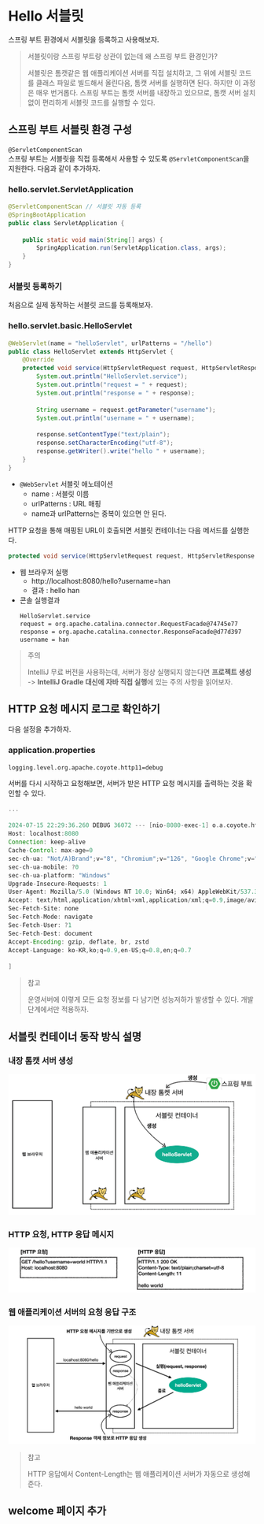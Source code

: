 # Hello 서블릿

스프링 부트 환경에서 서블릿을 등록하고 사용해보자.

> 서블릿이랑 스프링 부트랑 상관이 없는데 왜 스프링 부트 환경인가?
> 
> 서블릿은 톰캣같은 웹 애플리케이션 서버를 직접 설치하고, 그 위에 서블릿 코드를 클래스 파일로 빌드해서 올린다음, 톰캣 서버를 실행하면 된다. 하지만 이 과정은 매우 번거롭다.
> 스프링 부트는 톰캣 서버를 내장하고 있으므로, 톰캣 서버 설치 없이 편리하게 서블릿 코드를 실행할 수 있다.

## 스프링 부트 서블릿 환경 구성

`@ServletComponentScan`  
스프링 부트는 서블릿을 직접 등록해서 사용할 수 있도록 `@ServletComponentScan`을 지원한다. 다음과 같이 추가하자.

### hello.servlet.ServletApplication
```java
@ServletComponentScan // 서블릿 자동 등록
@SpringBootApplication
public class ServletApplication {

    public static void main(String[] args) {
        SpringApplication.run(ServletApplication.class, args);
    }
}
```

### 서블릿 등록하기
처음으로 실제 동작하는 서블릿 코드를 등록해보자.

### hello.servlet.basic.HelloServlet

```java
@WebServlet(name = "helloServlet", urlPatterns = "/hello")
public class HelloServlet extends HttpServlet {
    @Override
    protected void service(HttpServletRequest request, HttpServletResponse response) throws ServletException, IOException {
        System.out.println("HelloServlet.service");
        System.out.println("request = " + request);
        System.out.println("response = " + response);

        String username = request.getParameter("username");
        System.out.println("username = " + username);

        response.setContentType("text/plain");
        response.setCharacterEncoding("utf-8");
        response.getWriter().write("hello " + username);
    }
}
```

- `@WebServlet` 서블릿 애노테이션
  - name : 서블릿 이름
  - urlPatterns : URL 매핑
  - name과 urlPatterns는 중복이 있으면 안 된다.


HTTP 요청을 통해 매핑된 URL이 호출되면 서블릿 컨테이너는 다음 메서드를 실행한다.
```java
protected void service(HttpServletRequest request, HttpServletResponse response)
```

- 웹 브라우저 실행
  - http://localhost:8080/hello?username=han
  - 결과 : hello han
- 콘솔 실행결과
  ```less
  HelloServlet.service
  request = org.apache.catalina.connector.RequestFacade@74745e77
  response = org.apache.catalina.connector.ResponseFacade@d77d397
  username = han
  ```
  
> 주의
> 
> IntelliJ 무료 버전을 사용하는데, 서버가 정상 실행되지 않는다면 **프로젝트 생성** -> **IntelliJ Gradle 대신에 자바
직접 실행**에 있는 주의 사항을 읽어보자.


## HTTP 요청 메시지 로그로 확인하기

다음 설정을 추가하자.

### application.properties

```properties
logging.level.org.apache.coyote.http11=debug
```

서버를 다시 시작하고 요청해보면, 서버가 받은 HTTP 요청 메시지를 출력하는 것을 확인할 수 있다.

```groovy
...

2024-07-15 22:29:36.260 DEBUG 36072 --- [nio-8080-exec-1] o.a.coyote.http11.Http11InputBuffer      : Received [GET /hello?username=%ED%95%9C HTTP/1.1
Host: localhost:8080
Connection: keep-alive
Cache-Control: max-age=0
sec-ch-ua: "Not/A)Brand";v="8", "Chromium";v="126", "Google Chrome";v="126"
sec-ch-ua-mobile: ?0
sec-ch-ua-platform: "Windows"
Upgrade-Insecure-Requests: 1
User-Agent: Mozilla/5.0 (Windows NT 10.0; Win64; x64) AppleWebKit/537.36 (KHTML, like Gecko) Chrome/126.0.0.0 Safari/537.36
Accept: text/html,application/xhtml+xml,application/xml;q=0.9,image/avif,image/webp,image/apng,*/*;q=0.8,application/signed-exchange;v=b3;q=0.7
Sec-Fetch-Site: none
Sec-Fetch-Mode: navigate
Sec-Fetch-User: ?1
Sec-Fetch-Dest: document
Accept-Encoding: gzip, deflate, br, zstd
Accept-Language: ko-KR,ko;q=0.9,en-US;q=0.8,en;q=0.7

]
```


> 참고
> 
> 운영서버에 이렇게 모든 요청 정보를 다 남기면 성능저하가 발생할 수 있다. 개발 단계에서만 적용하자.

## 서블릿 컨테이너 동작 방식 설명

### 내장 톰캣 서버 생성

![내장_톰캣_서버_생성.png](createAnEmbeddedTomcatServer.png)

### HTTP 요청, HTTP 응답 메시지

![HTTP요청_HTTP응답_메시지.png](HTTP_RequestResponse.png)

### 웹 애플리케이션 서버의 요청 응답 구조

![웹_애플리케이션_서버의_요청_응답_구조.png](requestResponseStructureOfWebApplicationServer.png)

> 참고
> 
> HTTP 응답에서 Content-Length는 웹 애플리케이션 서버가 자동으로 생성해준다.

## welcome 페이지 추가

